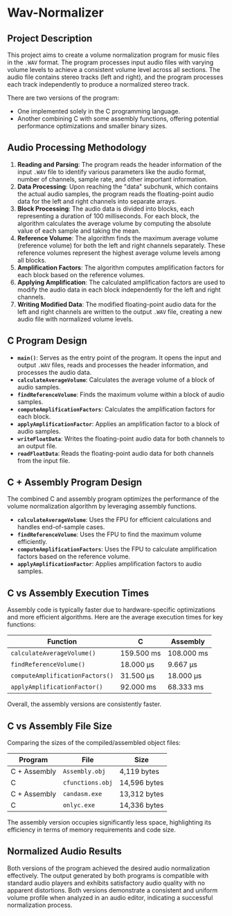 # Wav-Normalizer

## Project Description

This project aims to create a volume normalization program for music files in the `.WAV` format. The program processes input audio files with varying volume levels to achieve a consistent volume level across all sections. The audio file contains stereo tracks (left and right), and the program processes each track independently to produce a normalized stereo track.

There are two versions of the program:
- One implemented solely in the C programming language.
- Another combining C with some assembly functions, offering potential performance optimizations and smaller binary sizes.

## Audio Processing Methodology

1. **Reading and Parsing**: The program reads the header information of the input `.WAV` file to identify various parameters like the audio format, number of channels, sample rate, and other important information.
2. **Data Processing**: Upon reaching the "data" subchunk, which contains the actual audio samples, the program reads the floating-point audio data for the left and right channels into separate arrays.
3. **Block Processing**: The audio data is divided into blocks, each representing a duration of 100 milliseconds. For each block, the algorithm calculates the average volume by computing the absolute value of each sample and taking the mean.
4. **Reference Volume**: The algorithm finds the maximum average volume (reference volume) for both the left and right channels separately. These reference volumes represent the highest average volume levels among all blocks.
5. **Amplification Factors**: The algorithm computes amplification factors for each block based on the reference volumes.
6. **Applying Amplification**: The calculated amplification factors are used to modify the audio data in each block independently for the left and right channels.
7. **Writing Modified Data**: The modified floating-point audio data for the left and right channels are written to the output `.WAV` file, creating a new audio file with normalized volume levels.

## C Program Design

- **`main()`**: Serves as the entry point of the program. It opens the input and output `.WAV` files, reads and processes the header information, and processes the audio data.
- **`calculateAverageVolume`**: Calculates the average volume of a block of audio samples.
- **`findReferenceVolume`**: Finds the maximum volume within a block of audio samples.
- **`computeAmplificationFactors`**: Calculates the amplification factors for each block.
- **`applyAmplificationFactor`**: Applies an amplification factor to a block of audio samples.
- **`writeFloatData`**: Writes the floating-point audio data for both channels to an output file.
- **`readFloatData`**: Reads the floating-point audio data for both channels from the input file.

## C + Assembly Program Design

The combined C and assembly program optimizes the performance of the volume normalization algorithm by leveraging assembly functions.

- **`calculateAverageVolume`**: Uses the FPU for efficient calculations and handles end-of-sample cases.
- **`findReferenceVolume`**: Uses the FPU to find the maximum volume efficiently.
- **`computeAmplificationFactors`**: Uses the FPU to calculate amplification factors based on the reference volume.
- **`applyAmplificationFactor`**: Applies amplification factors to audio samples.

## C vs Assembly Execution Times

Assembly code is typically faster due to hardware-specific optimizations and more efficient algorithms. Here are the average execution times for key functions:

| Function                     | C          | Assembly   |
|------------------------------|------------|------------|
| `calculateAverageVolume()`   | 159.500 ms | 108.000 ms |
| `findReferenceVolume()`      | 18.000 µs  | 9.667 µs   |
| `computeAmplificationFactors()` | 31.500 µs | 18.000 µs  |
| `applyAmplificationFactor()` | 92.000 ms  | 68.333 ms  |

Overall, the assembly versions are consistently faster.

## C vs Assembly File Size

Comparing the sizes of the compiled/assembled object files:

| Program        | File           | Size        |
|----------------|----------------|-------------|
| C + Assembly   | `Assembly.obj` | 4,119 bytes |
| C              | `cfunctions.obj` | 14,596 bytes |
| C + Assembly   | `candasm.exe`  | 13,312 bytes|
| C              | `onlyc.exe`    | 14,336 bytes|

The assembly version occupies significantly less space, highlighting its efficiency in terms of memory requirements and code size.

## Normalized Audio Results

Both versions of the program achieved the desired audio normalization effectively. The output generated by both programs is compatible with standard audio players and exhibits satisfactory audio quality with no apparent distortions. Both versions demonstrate a consistent and uniform volume profile when analyzed in an audio editor, indicating a successful normalization process.
